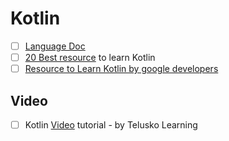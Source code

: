 # Kotlin
- [ ] [Language Doc](https://kotlinlang.org/docs/reference/classes.html)
- [ ] [20 Best resource](https://tutorialzine.com/2017/05/20-excellent-resources-for-learning-kotlin) to learn Kotlin
- [ ] [Resource to Learn Kotlin by google developers](https://developer.android.com/kotlin/resources.html)

## Video
- [ ] Kotlin [Video](https://www.youtube.com/playlist?list=PLsyeobzWxl7rooJFZhc3qPLwVROovGCfh) tutorial - by Telusko Learning


